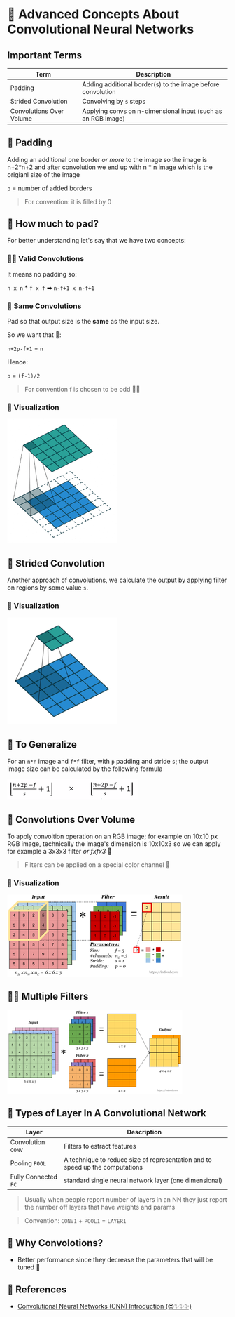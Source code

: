 # 🌟 Advanced Concepts About Convolutional Neural Networks

## Important Terms
| Term                | Description   |
| ------------------- |---------------|
| Padding             | Adding additional border(s) to the image before convolution  |
| Strided Convolution | Convolving by `s` steps |
| Convolutions Over Volume | Applying convs on n-dimensional input (such as an RGB image) |

## 🙌 Padding
Adding an additional one border _or more_ to the image so the image is n+2*n+2 and after convolution we end up with n * n image which is the origianl size of the image

`p` = number of added borders

> For convention: it is filled by 0

## 🤔 How much to pad?
For better understanding let's say that we have two concepts:

### 🕵️‍♀️ Valid Convolutions
It means no padding so:

`n x n`  *  `f x f`  ➡  `n-f+1 x n-f+1`

### 🥽 Same Convolutions
Pad so that output size is the **same** as the input size.

So we want that 🧐: 

`n+2p-f+1` = `n`

Hence:

`p` = `(f-1)/2`

> For convention f is chosen to be odd 👩‍🚀


### 👀 Visualization
<img src="../res/Conv.gif" width="250"  />


## 🔢 Strided Convolution
Another approach of convolutions, we calculate the output by applying filter on regions by some value `s`. 

### 👀 Visualization 
<img src="../res/StridedConv.gif" width="250"  />


## 🤗 To Generalize

For an `n*n` image and `f*f` filter, with `p` padding and stride `s`; the output image size can be calculated by the following formula

<img src="../res/ConvResult.PNG" width="300"  />

## 🚀 Convolutions Over Volume
To apply convoltion operation on an RGB image; for example on 10x10 px RGB image, technically the image's dimension is 10x10x3 so we can apply for example a 3x3x3 filter _or fxfx3_ 🤳


> Filters can be applied on a special color channel 🎨

### 👀 Visualization

<img src="../res/ConvVolume.png" width="400"  />

## 🤸‍♀️ Multiple Filters

<img src="../res/ConvMulti.png" width="400"  />


## 🎨 Types of Layer In A Convolutional Network

| Layer                | Description   |
| -------------------- |---------------|
| Convolution `CONV`   | Filters to estract features |
| Pooling `POOL`       | A technique to reduce size of representation and to speed up the computations |
| Fully Connected `FC` | standard single neural network layer (one dimensional) |



> Usually when people report number of layers in an NN they just report the number off layers that have weights and params 

> Convention: `CONV1` + `POOL1` = `LAYER1`

## 🤔 Why Convolotions?
- Better performance since they decrease the parameters that will be tuned 💫


## 🧐 References
- [Convolutional Neural Networks (CNN) Introduction (😍✨✨✨)](https://indoml.com/2018/03/07/student-notes-convolutional-neural-networks-cnn-introduction/)